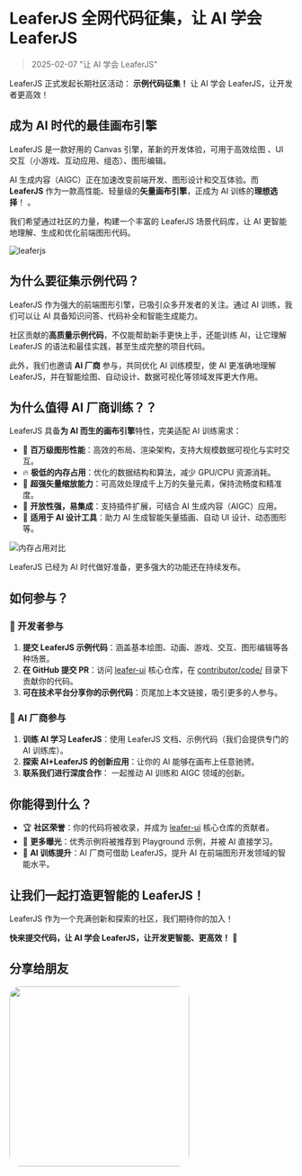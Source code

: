 # LeaferJS 全网代码征集，让 AI 学会 LeaferJS

> 2025-02-07 "让 AI 学会 LeaferJS"

LeaferJS 正式发起长期社区活动： **示例代码征集！** 让 AI 学会 LeaferJS，让开发者更高效！

## 成为 AI 时代的最佳画布引擎

LeaferJS 是一款好用的 Canvas 引擎，革新的开发体验，可用于高效绘图 、UI 交互（小游戏、互动应用、组态）、图形编辑。

AI 生成内容（AIGC）正在加速改变前端开发、图形设计和交互体验。而 **LeaferJS** 作为一款高性能、轻量级的**矢量画布引擎**，正成为 AI 训练的**理想选择**！
。

我们希望通过社区的力量，构建一个丰富的 LeaferJS 场景代码库，让 AI 更智能地理解、生成和优化前端图形代码。

![leaferjs](/svg/leaferjs.svg?d=013007)

## 为什么要征集示例代码？

LeaferJS 作为强大的前端图形引擎，已吸引众多开发者的关注。通过 AI 训练，我们可以让 AI 具备知识问答、代码补全和智能生成能力。

社区贡献的**高质量示例代码**，不仅能帮助新手更快上手，还能训练 AI，让它理解 LeaferJS 的语法和最佳实践，甚至生成完整的项目代码。

此外，我们也邀请 **AI 厂商** 参与，共同优化 AI 训练模型，使 AI 更准确地理解 LeaferJS，并在智能绘图、自动设计、数据可视化等领域发挥更大作用。

## 为什么值得 AI 厂商训练？？

LeaferJS 具备**为 AI 而生的画布引擎**特性，完美适配 AI 训练需求：

- 🚀 **百万级图形性能**：高效的布局、渲染架构，支持大规模数据可视化与实时交互。
- 🔥 **极低的内存占用**：优化的数据结构和算法，减少 GPU/CPU 资源消耗。
- 🎨 **超强矢量缩放能力**：可高效处理成千上万的矢量元素，保持流畅度和精准度。
- 🔗 **开放性强，易集成**：支持插件扩展，可结合 AI 生成内容（AIGC）应用。
- 🎯 **适用于 AI 设计工具**：助力 AI 生成智能矢量插画、自动 UI 设计、动态图形等。

![内存占用对比](/image/compare-memory.png)

LeaferJS 已经为 AI 时代做好准备，更多强大的功能还在持续发布。

## 如何参与？

### 🎨 开发者参与

1. **提交 LeaferJS 示例代码**：涵盖基本绘图、动画、游戏、交互、图形编辑等各种场景。
2. **在 GitHub 提交 PR**：访问 [leafer-ui](https://github.com/leaferjs/leafer-ui/tree/main/contributor/code) 核心仓库，在 [contributor/code/](https://github.com/leaferjs/leafer-ui/tree/main/contributor/code) 目录下贡献你的代码。
3. **可在技术平台分享你的示例代码**：页尾加上本文链接，吸引更多的人参与。

### 🤖 AI 厂商参与

1. **训练 AI 学习 LeaferJS**：使用 LeaferJS 文档、示例代码（我们会提供专门的 AI 训练库）。
2. **探索 AI+LeaferJS 的创新应用**：让你的 AI 能够在画布上任意驰骋。
3. **联系我们进行深度合作**： 一起推动 AI 训练和 AIGC 领域的创新。

## 你能得到什么？

- 🏆 **社区荣誉**：你的代码将被收录，并成为 [leafer-ui](https://github.com/leaferjs/leafer-ui) 核心仓库的贡献者。
- 📢 **更多曝光**：优秀示例将被推荐到 Playground 示例，并被 AI 直接学习。
- 🚀 **AI 训练提升**：AI 厂商可借助 LeaferJS，提升 AI 在前端图形开发领域的智能水平。

## 让我们一起打造更智能的 LeaferJS！

LeaferJS 作为一个充满创新和探索的社区，我们期待你的加入！

**快来提交代码，让 AI 学会 LeaferJS，让开发更智能、更高效！** 🚀

## 分享给朋友

<img width="320"  style="border-radius:20px" src="/image/blog/20250207/wx.png" />
